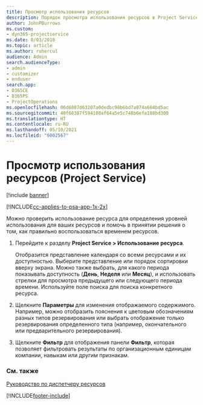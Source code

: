 ```yaml
---
title: Просмотр использования ресурсов
description: Порядок просмотра использования ресурсов в Project Service
author: JohnPBurrows
ms.custom:
- dyn365-projectservice
ms.date: 8/03/2018
ms.topic: article
ms.author: ruhercul
audience: Admin
search.audienceType:
- admin
- customizer
- enduser
search.app:
- D365CE
- D365PS
- ProjectOperations
ms.openlocfilehash: 06d6807d63207a0dedbc98b6bd7a874a684bd5ac
ms.sourcegitcommit: 40f68387f594180af64a5e5c748b6efa188bd300
ms.translationtype: HT
ms.contentlocale: ru-RU
ms.lasthandoff: 05/10/2021
ms.locfileid: "6002567"
---
```

# <a name="view-resource-utilization-project-service"></a>Просмотр использования ресурсов (Project Service)

[!include [banner](../includes/psa-now-project-operations.md)]

[!INCLUDE[cc-applies-to-psa-app-1x-2x](../includes/cc-applies-to-psa-app-1x-2x.md)]

Можно проверить использование ресурса для определения уровней использования для ваших ресурсов и помочь в принятии решения о том, как правильно воспользоваться временем ресурсов.  
  
1. Перейдите к разделу **Project Service > Использование ресурса**. 

     Отобразится представление календаря со всеми ресурсами и их доступностью. Выберите представление или порядок сортировки вверху экрана. Можно также выбрать, для какого периода показывать доступность (**День**, **Неделя** или **Месяц**), и использовать стрелки для просмотра предыдущего или следующего периода времени. Используйте поле поиска для поиска конкретного ресурса.      
  
2. Щелкните **Параметры** для изменения отображаемого содержимого. Например, можно отобразить пояснения к цветовым обозначениям разных типов резервирования или выбрать отображение только резервирования определенного типа (например, окончательного или предварительного резервирования).  

3. Щелкните **Фильтр** для отображения панели **Фильтр**, которая позволяет фильтровать результаты по организационным единицам компании, навыкам или другим признакам.  
  
### <a name="see-also"></a>См. также  
 [Руководство по диспетчеру ресурсов](../psa/resource-manager-guide.md)


[!INCLUDE[footer-include](../includes/footer-banner.md)]